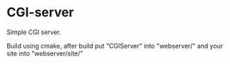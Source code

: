 # CGI-server
Simple CGI server.

Build using cmake, after build put "CGIServer" into "webserver/" and your site into "webserver/site/"
